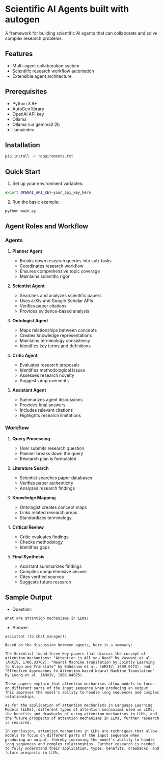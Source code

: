 # Scientific AI Agents built with autogen

A framework for building scientific AI agents that can collaborate and solve complex research problems.

## Features

- Multi-agent collaboration system
- Scientific research workflow automation
- Extensible agent architecture

## Prerequisites

- Python 3.8+
- AutoGen library
- OpenAI API key
- Ollama
- Ollama run gemma2:2b
- llamaindex

## Installation

```bash
pip install -r requirements.txt
```

## Quick Start

1. Set up your environment variables:
```bash
export OPENAI_API_KEY=your_api_key_here
```

2. Run the basic example:
```bash
python main.py
```

## Agent Roles and Workflow

### Agents

1. **Planner Agent**
   - Breaks down research queries into sub-tasks
   - Coordinates research workflow
   - Ensures comprehensive topic coverage
   - Maintains scientific rigor

2. **Scientist Agent**
   - Searches and analyzes scientific papers
   - Uses arXiv and Google Scholar APIs
   - Verifies paper citations
   - Provides evidence-based analysis

3. **Ontologist Agent**
   - Maps relationships between concepts
   - Creates knowledge representations
   - Maintains terminology consistency
   - Identifies key terms and definitions

4. **Critic Agent**
   - Evaluates research proposals
   - Identifies methodological issues
   - Assesses research novelty
   - Suggests improvements

5. **Assistant Agent**
   - Summarizes agent discussions
   - Provides final answers
   - Includes relevant citations
   - Highlights research limitations

### Workflow

1. **Query Processing**
   - User submits research question
   - Planner breaks down the query
   - Research plan is formulated

2. **Literature Search**
   - Scientist searches paper databases
   - Verifies paper authenticity
   - Analyzes research findings

3. **Knowledge Mapping**
   - Ontologist creates concept maps
   - Links related research areas
   - Standardizes terminology

4. **Critical Review**
   - Critic evaluates findings
   - Checks methodology
   - Identifies gaps

5. **Final Synthesis**
   - Assistant summarizes findings
   - Compiles comprehensive answer
   - Cites verified sources
   - Suggests future research

## Sample Output

- Question: 

```
What are attention mechanisms in LLMs?
```

- Answer:

```
assistant (to chat_manager):

Based on the discussion between agents, here is a summary:

The Scientist found three key papers that discuss the concept of attention mechanisms: "Attention is All you Need" by Vaswani et al. (ARXIV, 1706.03762), "Neural Machine Translation by Jointly Learning to Align and Translate" by Bahdanau et al. (ARXIV, 1409.0473), and "Effective Approaches to Attention-based Neural Machine Translation" by Luong et al. (ARXIV, 1508.04025). 

These papers explain that attention mechanisms allow models to focus on different parts of the input sequence when producing an output. This improves the model's ability to handle long sequences and complex relationships.

As for the application of attention mechanisms in Language Learning Models (LLMs), different types of attention mechanisms used in LLMs, the benefits and drawbacks of using attention mechanisms in LLMs, and the future prospects of attention mechanisms in LLMs, further research is required.

In conclusion, attention mechanisms in LLMs are techniques that allow models to focus on different parts of the input sequence when producing an output, thereby improving the model's ability to handle long sequences and complex relationships. Further research is needed to fully understand their application, types, benefits, drawbacks, and future prospects in LLMs.
```